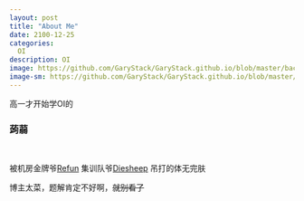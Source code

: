 ```yaml
---
layout: post
title: "About Me"
date: 2100-12-25
categories:
  OI
description: OI
image: https://github.com/GaryStack/GaryStack.github.io/blob/master/background/%E6%98%9F%E7%A9%BA/QQ%E6%88%AA%E5%9B%BE20180402182312.png?raw=true
image-sm: https://github.com/GaryStack/GaryStack.github.io/blob/master/background/%E6%98%9F%E7%A9%BA/QQ%E6%88%AA%E5%9B%BE20180402182312.png?raw=true
---
```


高一才开始学OI的    
### 蒟蒻
 
    

被机房金牌爷[Refun](http://www.cnblogs.com/refun/) 集训队爷[Diesheep](https://a-failure.github.io/)
吊打的体无完肤



博主太菜，题解肯定不好啊，~~就别看了~~



